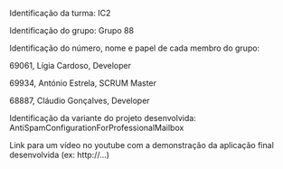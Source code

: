 Identificação da turma: IC2

Identificação do grupo: Grupo 88

Identificação do número, nome e papel de cada membro do grupo:

69061, Lígia Cardoso, Developer

69934, António Estrela, SCRUM Master

68887, Cláudio Gonçalves, Developer

Identificação da variante do projeto desenvolvida: AntiSpamConfigurationForProfessionalMailbox

Link para um vídeo no youtube com a demonstração da aplicação final desenvolvida (ex: http://...)
